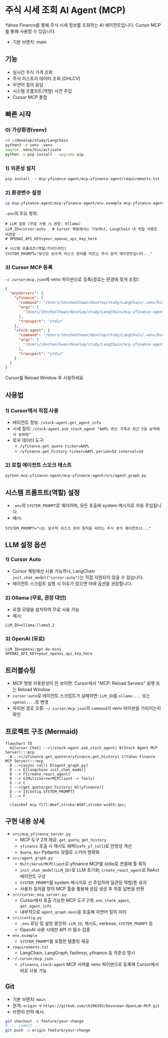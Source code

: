 # 주식 시세 조회 AI Agent (MCP)

Yahoo Finance를 통해 주식 시세 정보를 조회하는 AI 에이전트입니다. Cursor MCP를 통해 사용할 수 있습니다.

- 기본 브랜치: main

## 기능

- 실시간 주식 가격 조회
- 주식 히스토리 데이터 조회 (OHLCV)
- 자연어 질의 응답
- 시스템 프롬프트(역할) 사전 주입
- Cursor MCP 통합

## 빠른 시작

### 0) 가상환경(venv)
```bash
cd ~/develop/study/LangChain
python3 -m venv .venv
source .venv/bin/activate
python -m pip install --upgrade pip
```

### 1) 의존성 설치
```bash
pip install -r mcp-yfinance-agent/mcp-yfinance-agent/requirements.txt
```

### 2) 환경변수 설정
```bash
cp mcp-yfinance-agent/mcp-yfinance-agent/env.example mcp-yfinance-agent/mcp-yfinance-agent/.env
```
`.env`의 주요 항목:
```env
# LLM 설정 (무료 사용 시 권장: Ollama)
LLM_ID=cursor:auto   # Cursor 채팅에서는 가능하나, LangChain 내 직접 사용은 비권장
# OPENAI_API_KEY=your_openai_api_key_here

# 시스템 프롬프트(역할/가이드라인)
SYSTEM_PROMPT="당신은 보수적 리스크 관리를 따르는 주식 분석 에이전트입니다..."
```

### 3) Cursor MCP 등록
`~/.cursor/mcp.json`에 venv 파이썬으로 등록(경로는 환경에 맞게 조정):
```json
{
  "mcpServers": {
    "yfinance": {
      "command": "/Users/ihncheolhwan/develop/study/LangChain/.venv/bin/python",
      "args": [
        "/Users/ihncheolhwan/develop/study/LangChain/mcp-yfinance-agent/mcp-yfinance-agent/src/mcp_yfinance_server.py"
      ],
      "transport": "stdio"
    },
    "stock-agent": {
      "command": "/Users/ihncheolhwan/develop/study/LangChain/.venv/bin/python",
      "args": [
        "/Users/ihncheolhwan/develop/study/LangChain/mcp-yfinance-agent/mcp-yfinance-agent/src/cursor_mcp_server.py"
      ],
      "transport": "stdio"
    }
  }
}
```
Cursor를 Reload Window 후 사용하세요.

## 사용법

### 1) Cursor에서 직접 사용
- 에이전트 정보: `/stock-agent.get_agent_info`
- 시세 질의: `/stock-agent.ask_stock_agent "AAPL 최신 가격과 최근 5일 요약해서 보여줘"`
- 로우 데이터 도구:
  - `/yfinance.get_quote ticker=AAPL`
  - `/yfinance.get_history ticker=AAPL period=5d interval=1d`

### 2) 로컬 에이전트 스모크 테스트
```bash
python mcp-yfinance-agent/mcp-yfinance-agent/src/agent_graph.py
```

## 시스템 프롬프트(역할) 설정
- `.env`의 `SYSTEM_PROMPT`로 제어하며, 모든 호출에 system 메시지로 자동 주입됩니다.
- 예시:
```env
SYSTEM_PROMPT="너는 보수적 리스크 관리 원칙을 따르는 주식 분석 에이전트다..."
```

## LLM 설정 옵션

### 1) Cursor Auto
- Cursor 채팅에선 사용 가능하나, LangChain `init_chat_model("cursor:auto")`는 직접 지원되지 않을 수 있습니다.
- 에이전트 스크립트 실행 시 이슈가 있으면 아래 옵션을 권장합니다.

### 2) Ollama (무료, 권장 대안)
- 로컬 모델을 설치하여 무료 사용 가능
- 예시:
```env
LLM_ID=ollama:llama3.2
```

### 3) OpenAI (유료)
```env
LLM_ID=openai:gpt-4o-mini
OPENAI_API_KEY=your_openai_api_key_here
```

## 트러블슈팅
- MCP 명령 자동완성이 안 보이면: Cursor에서 "MCP: Reload Servers" 실행 또는 Reload Window
- `cursor:auto`로 에이전트 스크립트가 실패하면: `LLM_ID`를 `ollama:...` 또는 `openai:...`로 변경
- 파이썬 경로 오류: `~/.cursor/mcp.json`의 `command`가 venv 파이썬을 가리키는지 확인

## 프로젝트 구조 (Mermaid)
```mermaid
flowchart TD
  A[Cursor Chat] -->|/stock-agent.ask_stock_agent| B(Stock Agent MCP Server):::mcp
  A -->|/yfinance.get_quote\n/yfinance.get_history| C(Yahoo Finance MCP Server):::mcp
  B -->|async call| D[agent_graph.py]
  D --> E[langchain init_chat_model]
  D --> F[create_react_agent]
  D --> G[MultiServerMCPClient -> Tools]
  G --> C
  C -->|get_quote/get_history| H[(yfinance)]
  D --> I[Config.SYSTEM_PROMPT]
  I --> F

  classDef mcp fill:#eef,stroke:#88f,stroke-width:1px;
```

## 구현 내용 상세
- `src/mcp_yfinance_server.py`
  - MCP 도구 2개 제공: `get_quote`, `get_history`
  - `yfinance` 호출 시 재시도 래퍼(`safe_yf_call`)로 안정성 개선
  - `Quote`, `Bar` Pydantic 모델로 스키마 명확화
- `src/agent_graph.py`
  - `MultiServerMCPClient`로 yfinance MCP를 stdio로 연결해 툴 획득
  - `init_chat_model(LLM_ID)`로 LLM 초기화, `create_react_agent`로 ReAct 에이전트 구성
  - `SYSTEM_PROMPT`를 system 메시지로 선 주입하여 일관된 역할/톤 유지
  - 사용자 질의를 받아 MCP 툴을 활용해 응답 생성 후 최종 답변을 반환
- `src/cursor_mcp_server.py`
  - Cursor에서 호출 가능한 MCP 도구 2개: `ask_stock_agent`, `get_agent_info`
  - 내부적으로 `agent_graph.main`을 호출해 자연어 질의 처리
- `src/config.py`
  - `.env` 로딩 및 설정 중앙화: `LLM_ID`, 재시도, verbose, `SYSTEM_PROMPT` 등
  - OpenAI 사용 시에만 API 키 필수 검증
- `env.example`
  - `SYSTEM_PROMPT`를 포함한 템플릿 제공
- `requirements.txt`
  - LangChain, LangGraph, fastmcp, yfinance 등 의존성 명시
- `~/.cursor/mcp.json`
  - `yfinance`, `stock-agent` MCP 서버를 venv 파이썬으로 등록해 Cursor에서 바로 사용 가능

## Git
- 기본 브랜치: `main`
- 원격: `origin` → `https://github.com/ch200203/Devocean-OpenLab-MCP.git`
- 브랜치 전략 예시:
```bash
git checkout -b feature/your-change
# ... commit ...
git push -u origin feature/your-change
``` 